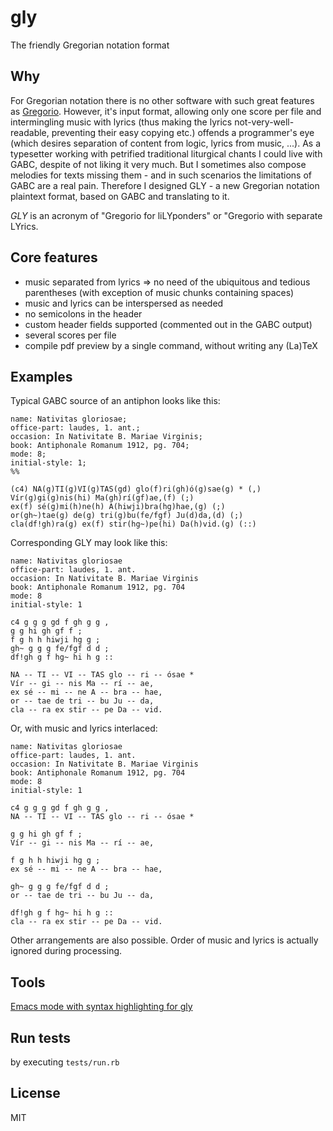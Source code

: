 # gly

The friendly Gregorian notation format

## Why

For Gregorian notation there is no other software with such great
features as [Gregorio][gregorio].
However, it's input format, allowing only one score per file
and intermingling music with lyrics (thus making the lyrics
not-very-well-readable, preventing their easy copying etc.)
offends a programmer's eye (which desires separation of
content from logic, lyrics from music, ...).
As a typesetter working with petrified traditional liturgical chants
I could live with GABC, despite of not liking it very much.
But I sometimes also compose melodies for texts missing them -
and in such scenarios the limitations of GABC are a real pain.
Therefore I designed GLY - a new Gregorian notation plaintext format,
based on GABC and translating to it.

*GLY* is an acronym of "Gregorio for liLYponders" or
"Gregorio with separate LYrics.

## Core features

* music separated from lyrics => no need of the ubiquitous
  and tedious parentheses
  (with exception of music chunks containing spaces)
* music and lyrics can be interspersed as needed
* no semicolons in the header
* custom header fields supported (commented out in the GABC output)
* several scores per file
* compile pdf preview by a single command, without writing any (La)TeX

## Examples

Typical GABC source of an antiphon looks like this:

    name: Nativitas gloriosae;
    office-part: laudes, 1. ant.;
    occasion: In Nativitate B. Mariae Virginis;
    book: Antiphonale Romanum 1912, pg. 704;
    mode: 8;
    initial-style: 1;
    %%
    
    (c4) NA(g)TI(g)VI(g)TAS(gd) glo(f)ri(gh)ó(g)sae(g) * (,)
    Vír(g)gi(g)nis(hi) Ma(gh)rí(gf)ae,(f) (;)
    ex(f) sé(g)mi(h)ne(h) A(hiwji)bra(hg)hae,(g) (;)
    or(gh~)tae(g) de(g) tri(g)bu(fe/fgf) Ju(d)da,(d) (;)
    cla(df!gh)ra(g) ex(f) stir(hg~)pe(hi) Da(h)vid.(g) (::)

Corresponding GLY may look like this:

    name: Nativitas gloriosae
    office-part: laudes, 1. ant.
    occasion: In Nativitate B. Mariae Virginis
    book: Antiphonale Romanum 1912, pg. 704
    mode: 8
    initial-style: 1
    
    c4 g g g gd f gh g g ,
    g g hi gh gf f ;
    f g h h hiwji hg g ;
    gh~ g g g fe/fgf d d ;
    df!gh g f hg~ hi h g ::
    
    NA -- TI -- VI -- TAS glo -- ri -- ósae *
    Vír -- gi -- nis Ma -- rí -- ae,
    ex sé -- mi -- ne A -- bra -- hae,
    or -- tae de tri -- bu Ju -- da,
    cla -- ra ex stir -- pe Da -- vid.

Or, with music and lyrics interlaced:

    name: Nativitas gloriosae
    office-part: laudes, 1. ant.
    occasion: In Nativitate B. Mariae Virginis
    book: Antiphonale Romanum 1912, pg. 704
    mode: 8
    initial-style: 1
    
    c4 g g g gd f gh g g ,
    NA -- TI -- VI -- TAS glo -- ri -- ósae *
    
    g g hi gh gf f ;
    Vír -- gi -- nis Ma -- rí -- ae,
    
    f g h h hiwji hg g ;
    ex sé -- mi -- ne A -- bra -- hae,
    
    gh~ g g g fe/fgf d d ;
    or -- tae de tri -- bu Ju -- da,
    
    df!gh g f hg~ hi h g ::
    cla -- ra ex stir -- pe Da -- vid.

Other arrangements are also possible. Order of music and lyrics
is actually ignored during processing.

## Tools

[Emacs mode with syntax highlighting for gly][elisp]

## Run tests

by executing `tests/run.rb`

## License

MIT

[gregorio]: https://github.com/gregorio-project/gregorio
[elisp]: /tree/master/elisp

